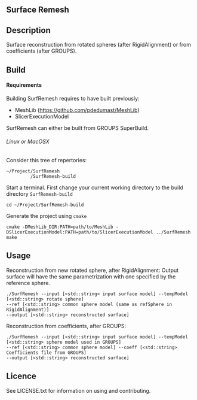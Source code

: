 ## Surface Remesh

## Description

Surface reconstruction from rotated spheres (after RigidAlignment) or from coefficients (after GROUPS).


## Build

#### Requirements 

Building SurfRemesh requires to have built previously:

* MeshLib (https://github.com/pdedumast/MeshLib)
* SlicerExecutionModel

SurfRemesh can either be built from GROUPS SuperBuild.


###### Linux or MacOSX 

Consider this tree of repertories:
```
~/Project/SurfRemesh
         /SurfRemesh-build
```

Start a terminal.
First change your current working directory to the build directory ```SurfRemesh-build```
```
cd ~/Project/SurfRemesh-build
```

Generate the project using ```cmake```
```
cmake -DMeshLib_DIR:PATH=path/to/MeshLib -DSlicerExecutionModel:PATH=path/to/SlicerExecutionModel ../SurfRemesh
make
```


## Usage

Reconstruction from new rotated sphere, after RigidAlignment:
Output surface will have the same parametrization with one specified by the reference sphere.
```
./SurfRemesh --input [<std::string> input surface model] --tempModel [<std::string> rotate sphere] 
--ref [<std::string> common sphere model (same as refSphere in RigidAlignment)] 
--output [<std::string> reconstructed surface]
```

Reconstruction from coefficients, after GROUPS:
```
./SurfRemesh --input [<std::string> input surface model] --tempModel [<std::string> sphere model used in GROUPS] 
--ref [<std::string> common sphere model] --coeff [<std::string> Coefficients file from GROUPS]
--output [<std::string> reconstructed surface]
```

## Licence

See LICENSE.txt for information on using and contributing.